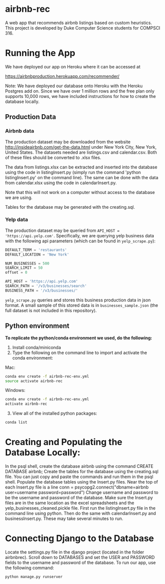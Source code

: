 # airbnb-rec
A web app that recommends airbnb listings based on custom heuristics. This project is developed by Duke Computer Science students for COMPSCI 316.

# Running the App

We have deployed our app on Heroku where it can be accessed at 

https://airbnbproduction.herokuapp.com/recommender/

Note: We have deployed our database onto Heroku with the Heroku Postgres add on. Since we have over 1 million rows and the free plan only supports 10,000 rows, we have included instructions for how to create the database locally. 

## Production Data
### Airbnb data

The production dataset may be downloaded from the website http://insideairbnb.com/get-the-data.html under New York City, New York, United States. The datasets needed are listings.csv and calendar.csv. Both of these files should be converted to .xlsx files.

The data from listings.xlsx can be extracted and inserted into the database using the code in listingInsert.py (simply run the command 'python listingInsert.py' on the command line). The same can be done with the data from calendar.xlsx using the code in calendarInsert.py.

Note that this will not work on a computer without access to the database we are using.

Tables for the database may be generated with the creating.sql.

### Yelp data
The production dataset may be queried from `API_HOST = 'https://api.yelp.com'`. Specifically, we are querying yelp business data with the following api parameters (which can be found in `yelp_scrape.py`):

```py
DEFAULT_TERM = 'restaurants'
DEFAULT_LOCATION = 'New York'

NUM_BUSINESSES = 500
SEARCH_LIMIT = 50
offset = 0

API_HOST = 'https://api.yelp.com'
SEARCH_PATH = '/v3/businesses/search'
BUSINESS_PATH = '/v3/businesses/'
```

`yelp_scrape.py` queries and stores this business production data in json format. A small sample of this stored data is in `businesses_sample.json` (the full dataset is not included in this repository).

## Python environment
**To replicate the python/conda environment we used, do the following:**

1. Install conda/miniconda
2. Type the following on the command line to import and activate the conda environment:

Mac:

```bash
conda env create -f airbnb-rec-env.yml
source activate airbnb-rec
```

Windows:

```bash
conda env create -f airbnb-rec-env.yml
activate airbnb-rec
```

3. View all of the installed python packages:

```bash
conda list
```


# Creating and Populating the Database Locally:
In the psql shell, create the database airbnb using the command
	CREATE DATABASE airbnb;
Create the tables for the database using the creating.sql file.
You can just copy and paste the commands and run them in the psql shell.
Populate the database tables using the Insert.py files.
Near the top of each Insert.py file is a line
	conn = psycopg2.connect("dbname=airbnb user=username password=password")
Change username and password to be the username and password of the database.
Make sure the Insert.py files are in the same location as the excel spreadsheets and the yelp_businesses_cleaned.pickle file.
First run the listingInsert.py file in the command line using python. Then do the same with calendarInsert.py and businessInsert.py. These may take several minutes to run.


# Connecting Django to the Database
Locate the settings.py file in the django project (located in the folder airbnbrec). 
Scroll down to DATABASES and set the USER and PASSWORD fields to the username and password of the database.
To run our app, use the following command:

```py
python manage.py runserver
```




